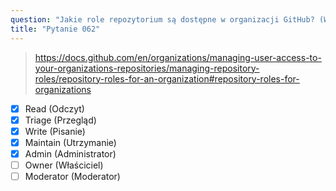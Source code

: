 ```yaml
---
question: "Jakie role repozytorium są dostępne w organizacji GitHub? (Wybierz pięć.)"
title: "Pytanie 062"
---
```


> https://docs.github.com/en/organizations/managing-user-access-to-your-organizations-repositories/managing-repository-roles/repository-roles-for-an-organization#repository-roles-for-organizations
- [x] Read (Odczyt)
- [x] Triage (Przegląd)
- [x] Write (Pisanie)
- [x] Maintain (Utrzymanie)
- [x] Admin (Administrator)
- [ ] Owner (Właściciel)
- [ ] Moderator (Moderator)
